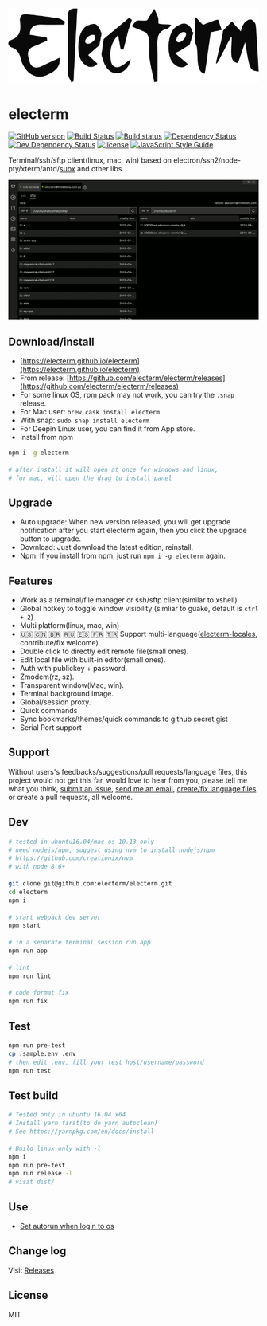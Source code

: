 <h1 align="center">
    <a href="https://electerm.github.io/electerm">
        <img src="https://github.com/electerm/electerm-resource/raw/master/static/images/electerm.png", alt="" />
    </a>
</h1>

# electerm

[![GitHub version](https://img.shields.io/github/release/electerm/electerm/all.svg)](https://github.com/electerm/electerm/releases)
[![Build Status](https://travis-ci.org/electerm/electerm.svg?branch=release)](https://travis-ci.org/electerm/electerm)
[![Build status](https://ci.appveyor.com/api/projects/status/33ckbqln02utekxd/branch/release?svg=true)](https://ci.appveyor.com/project/zxdong262/electerm/branch/release)
<span class="badge-daviddm"><a href="https://david-dm.org/electerm/electerm" title="View the status of this project's dependencies on DavidDM"><img src="https://img.shields.io/david/electerm/electerm.svg" alt="Dependency Status" /></a></span>
<span class="badge-daviddmdev"><a href="https://david-dm.org/electerm/electerm#info=devDependencies" title="View the status of this project's development dependencies on DavidDM"><img src="https://img.shields.io/david/dev/electerm/electerm.svg" alt="Dev Dependency Status" /></a></span>
<span class="badge-githubstar">
[![license](https://img.shields.io/github/license/electerm/electerm.svg)](https://github.com/electerm/electerm/blob/master/LICENSE)
[![JavaScript Style Guide](https://img.shields.io/badge/code_style-standard-brightgreen.svg)](https://standardjs.com)

Terminal/ssh/sftp client(linux, mac, win) based on electron/ssh2/node-pty/xterm/antd/[subx](https://github.com/tylerlong/subx) and other libs.

<div align="center">
  <img src="https://github.com/electerm/electerm-resource/raw/master/static/images/electerm.gif", alt="" />
</div>

## Download/install

- [https://electerm.github.io/electerm](https://electerm.github.io/electerm)
- From release: [https://github.com/electerm/electerm/releases](https://github.com/electerm/electerm/releases)
- For some linux OS, rpm pack may not work, you can try the `.snap` release.
- For Mac user: `brew cask install electerm`
- With snap: `sudo snap install electerm`
- For Deepin Linux user, you can find it from App store.
- Install from npm

```bash
npm i -g electerm

# after install it will open at once for windows and linux,
# for mac, will open the drag to install panel

```

## Upgrade

- Auto upgrade: When new version released, you will get upgrade notification after you start electerm again, then you click the upgrade button to upgrade.
- Download: Just download the latest edition, reinstall.
- Npm: If you install from npm, just run `npm i -g electerm` again.

## Features

- Work as a terminal/file manager or ssh/sftp client(similar to xshell)
- Global hotkey to toggle window visibility (simliar to guake, default is `ctrl + 2`)
- Multi platform(linux, mac, win)
- 🇺🇸 🇨🇳 🇧🇷 🇷🇺 🇪🇸 🇫🇷 🇹🇷 Support multi-language([electerm-locales](https://github.com/electerm/electerm-locales), contribute/fix welcome)
- Double click to directly edit remote file(small ones).
- Edit local file with built-in editor(small ones).
- Auth with publickey + password.
- Zmodem(rz, sz).
- Transparent window(Mac, win).
- Terminal background image.
- Global/session proxy.
- Quick commands
- Sync bookmarks/themes/quick commands to github secret gist
- Serial Port support

## Support

Without users's feedbacks/suggestions/pull requests/language files, this project would not get this far, would love to hear from you, please tell me what you think, [submit an issue](https://github.com/electerm/electerm/issues), [send me an email](mailto:zxdong@gmail.com), [create/fix language files](https://github.com/electerm/electerm-locales) or create a pull requests, all welcome.

## Dev

```bash
# tested in ubuntu16.04/mac os 10.13 only
# need nodejs/npm, suggest using nvm to install nodejs/npm
# https://github.com/creationix/nvm
# with node 8.6+

git clone git@github.com:electerm/electerm.git
cd electerm
npm i

# start webpack dev server
npm start

# in a separate terminal session run app
npm run app

# lint
npm run lint

# code format fix
npm run fix
```

## Test

```bash
npm run pre-test
cp .sample.env .env
# then edit .env, fill your test host/username/password
npm run test
```

## Test build

```bash
# Tested only in ubuntu 16.04 x64
# Install yarn first(to do yarn autoclean)
# See https://yarnpkg.com/en/docs/install

# Build linux only with -l
npm i
npm run pre-test
npm run release -l
# visit dist/
```

## Use

- [Set autorun when login to os](https://github.com/electerm/electerm/wiki/autorun-electerm-when-login-to-os)

## Change log

Visit [Releases](https://github.com/electerm/electerm/releases)

## License

MIT
